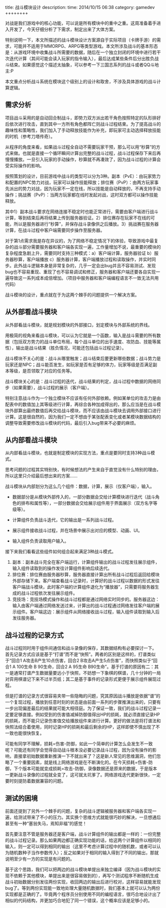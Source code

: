 title:  战斗模块设计
description: 
time: 2014/10/15 06:38
category: gamedev
++++++++

对战是我们游戏中的核心功能，可以说是所有模块中的重中之重。这周准备着手进入开发了，今天仔细分析了下需求，制定出来了大体方案。

特别说明一下，本文所描述的战斗模块设计方案源自于实际项目（卡牌手游）的需求，可能并不适用于MMORPG、ARPG等类型游戏。本文所涉及战斗的基本形态是：从游戏环境中收集战斗所需要的数据，随后在一个独立封闭的环境中进行若干次迭代计算（其间可能会读入玩家的指令输入），最后达成某些条件后分出胜负战斗结束。如果感觉这个描述太抽象，可以参考一下三国志系列的战斗或者QQ斗地主:P

本文重点分析战斗系统在模块这个级别上的设计和取舍，不涉及具体游戏的战斗计算逻辑。

需求分析
--------------

项目战斗采用的是自动回合制战斗，即势力双方派出若干角色按照特定的队形排好后依次进行攻击，直到其中一方所有角色都阵亡则战斗过程结束。为了提高战斗的趣味性和策略性，我们加入了手动释放技能作为补充，即玩家可主动选择释放技能的时机（参考刀塔传奇）。

从程序的角度来看，如果战斗过程全自动不需要玩家干预，那么可以用“秒算”的方式来做。也就是直接一个循环瞬间计算出完整的战斗过程，战斗过程保存下来后再慢慢播放。一旦引入玩家的手动操作，秒算就不再凑效了，因为战斗过程的计算会受实际操作的影响。

按照策划的设计，目前游戏中战斗的类型可以分为3种。副本（PvE）：由玩家势力和配置的NPC势力对战，玩家可以操作技能释放；排位赛（PvP）：由两方玩家事先派出的势力对战，因为玩家不一定在线，所以技能是自动释放的，不再支持手动操作；挑战赛（PvP）：当两方玩家都在线时发起对战，这时双方都可以操作技能释放。

其中1）副本战斗要求在网络连接不稳定时也能正常进行，需要由客户端进行战斗计算，等到结束后再将结果上传到服务器验证。2）排位赛存在玩家不在线的可能，所以是服务器进行“秒算”，并保存战斗录像供之后播放。3）挑战赛在服务器计算，在战斗过程中客户端需要同步操作至服务器。

对于第1点需求我是存在异议的，为了网络不稳定情况下的体验，导致游戏中最复杂的战斗部分需要服务器和客户端各实现一遍，工作量增加不说，最重要的模块的复杂程度急剧上升，需要同时支持三种模式：a）客户端计算，服务器验证 b）服务器秒算，客户端播放 c）服务器计算，客户端播放过程和读取操作，并实时同步。此外战斗逻辑本身是非常复杂的，几乎一定会出bug并且不容易测试、发现bug也不容易重现、重现了也不容易调试和修正，服务器和客户端还要各自实现一遍导致这一系列成本成倍增加。（项目中服务器和客户端编程语言不一致无法共用代码）

战斗模块的设计，重点就在于为这两个棘手的问题提供一个解决方案。

从外部看战斗模块
---------------

从外部看战斗模块，就是规划模块的外部接口，划定模块与外部系统的界线。

用极简的视角来看战斗模块，可以认为它就是一个函数，输入是战斗需要的所有数据（包括双方势力的战斗单位布局，每个战斗单位的出手速度、攻防血、技能等属性），输出是战斗结果（胜负情况，可能还包括战斗过程记录）。

战斗模块不关心的是：战斗从哪里触发；战斗结束后要更新哪些数据；战斗势力是玩家还是NPC；战斗能否发生，如玩家是否有足够的体力，玩家等级是否满足副本等级，是否领取了对应的任务等。

战斗模块关心的是：战斗过程的迭代，战斗结果的判定，战斗过程中数据的网络同步（如果需要），战斗过程的展示（客户端）。

特别注意战斗作为一个独立模块不应该有任何外部依赖。例如某单位的攻击力是由配表中的数值加上其等级进行计算，再综合各种加成得出的，那么应当是在战斗模块外部算出最终数值后再交给战斗模块，而不应该由战斗模块去调用外部接口进行计算。这是很自然的，因为我们一定不想由于某张配表变化或者某模块数据结构的调整导致需要修改战斗模块的代码，最后引入bug带来不必要的麻烦。

从内部看战斗模块
------------------

从内部看战斗模块，也就是制定模块的实现方法，重点是要同时支持3种战斗模式。

思考问题的过程其实特别快，有时候想法的产生来自于直觉没有什么特别的理由，所以这里只介绍最后想出来的方案……

战斗模块从内部划分为这么几个组件：数据，计算，展示（仅客户端），输入。

* 数据部分是从模块外部传入的，一部分数据会交给计算模块进行迭代（战斗角色的排布和属性等），一部分数据会交给展示组件用于界面展示（双方名字等级等）。

* 计算组件负责战斗迭代，它的输出是一系列战斗过程。

* 展示组件接收战斗过程，并在场景中展示出对应的模型、动画、UI。

* 输入组件负责读取用户输入。

接下来我们看看这些组件如何组合起来满足3种战斗模式。

1. 副本：副本战斗完全在客户端运行，计算组件输出的战斗过程发往展示组件，输入组件读取到的操作发往计算组件影响后续迭代。
2. 排位赛：排位赛由服务器秒算，服务器直接计算出所有战斗过程后返回给模块外部存储下来。客户端查看战斗记录时，计算好的战斗过程以数据的形式发往客户端战斗模块，此时客户端的计算组件退化为“播放器”，只需要将服务器生成的战斗过程依次发往展示组件。
3. 竞技场：竞技场模式操作和战斗过程都是通过网络实时同步的。服务器这边：输入由客户端通过网络发送过来，计算出的战斗过程通过网络发往客户端的展示组件。客户端这边：展示组件从网络接收战斗过程，输入组件读取到输入后发往服务器。

战斗过程的记录方式
-----------------

战斗过程同时用于组件间通信和战斗录像的保存，其数据结构有必要探讨一下。
首先记录方式应该是基于“打谱”而不是“快照”。两者的区别是这样的，打谱类似于“回合1 A攻击B产生10点伤害，回合2 B攻击A产生5点伤害”，而快照类似于“回合1 A 100生命 B 90生命，回合2 A 95生命 B90生命”。基于打谱的原因有二：其一是通常打谱产生数据量要远小于快照，不妨想一下象棋的棋谱，几十分钟的一局对弈用棋谱记下来不过半页纸；其二是基于事件的记录形式更便于展示组件展现过程。

但是打谱的记录方式很容易夹带一些隐晦的问题，究其原因战斗播放是依据“谱”的一个复现过程，播放到任意时刻的状态是由前面一系列的步骤推演出来的，只要有一步出现偏差最后的结果就可能大相径庭。为了保证一致，我们的战斗过程记录一定要足够直接。例如受到的伤害值减掉防御值得出HP的损耗，就必须直接记录HP的损耗，而不能只记录伤害值交给播放组件来进行计算。更好的做法是将打谱法和快照法结合着使用，同时记录HP的损耗和最后剩余的HP，这样即使不慎出现了不一致也能很快恢复。

可能有同学不理解，损耗=伤害-防御，如此一个简单的计算怎么会发生不一致呢？可能还有同学会觉得自动战斗根本没必要记录战斗过程，因为没有操作的影响，直接拿初始数据重新推演一下不就出来了？这是新人常见的思维漏洞，他们忽略了一个重要因素，就是线上网络游戏是在不断演化的。在今天损耗=伤害-防御，下个版本可能就变成损耗=攻击-防御，录像数据还是原来的数据，于是版本一更新战斗录像的过程就全变了，这可就太坑爹了。网络游戏迭代更新很快，一定要时刻提防着数据兼容的问题。

测试的困境
--------------------

前面还提到了另外一个棘手的问题，复杂的战斗逻辑被服务器和客户端各实现一遍，给测试带来了不小的压力。其实换个思维方式就能很巧妙的解决，一旦想通后甚至有一种“塞翁失马，焉知非福”的感觉！

首先要注意不管是服务器还是客户端，战斗计算组件的输出都是一样的：一份完整的战斗过程记录。那么如果两边都正确实现功能的话，给这两个计算组件以相同的输入，则一定可以得到相同的输出（这里不考虑计算过程中的随机数，或者可以认为随机数种子当作参数传入）；反之如果对于相同的输入得到了不同的输出，那就说明至少有一方的实现是有问题的。

基于这个思路，我们可以把两边的战斗模块单提出来独立编译（因为战斗模块的实现不依赖于其他模块，单提出来是很容易做到的），再写个测试程序不断随机生成战斗初始数据分别发往两份实现，收回两边的输出后进行校对，这样容易就能发现bug了。等到两份实现能一致地处理大量随机数据时，我们基本上就可以认为两份实现都是正确的了。毕竟两个程序员分别使用不同的编程语言，很巧合地设计出了相似的代码结构，并更加巧合地犯了同一个错误，这个概率应该是足够小的。
